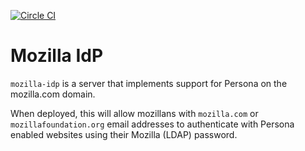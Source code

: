 [![Circle CI](https://circleci.com/gh/mozilla-services/mozilla-idp.svg?style=svg)](https://circleci.com/gh/mozilla-services/mozilla-idp)

# Mozilla IdP

``mozilla-idp`` is a server that implements support for Persona on the
mozilla.com domain.

When deployed, this will allow mozillans with `mozilla.com` or
`mozillafoundation.org` email addresses to authenticate with Persona enabled websites using their Mozilla (LDAP) password.
